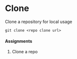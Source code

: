 # Clone
Clone a repository for local usage

```
git clone <repo clone url>
```

#### Assignments
1. Clone a repo
